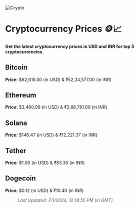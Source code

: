 
![Crypto](https://www.techguide.com.au/wp-content/uploads/2020/11/crypto3.jpeg)

# Cryptocurrency Prices 🪙📈

#### Get the latest cryptocurrency prices in USD and INR for top 5 cryptocurrencies.

## Bitcoin

**Price:** $62,615.00 (in USD) & ₹52,24,577.00 (in INR)

## Ethereum

**Price:** $3,460.99 (in USD) & ₹2,88,781.00 (in INR)

## Solana

**Price:** $146.47 (in USD) & ₹12,221.37 (in INR)

## Tether

**Price:** $1.00 (in USD) & ₹83.35 (in INR)

## Dogecoin

**Price:** $0.12 (in USD) & ₹10.40 (in INR)

> _Last Updated: 7/1/2024, 12:18:55 PM (in GMT)_
